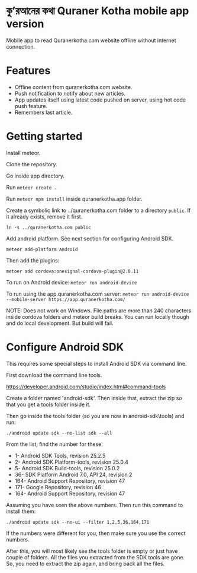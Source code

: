 # কু’রআনের কথা Quraner Kotha mobile app version
Mobile app to read Quranerkotha.com website offline without internet connection.

# Features
 - Offline content from quranerkotha.com website. 
 - Push notification to notify about new articles. 
 - App updates itself using latest code pushed on server, using hot code push feature. 
 - Remembers last article. 

# Getting started

Install meteor.

Clone the repository.

Go inside app directory.

Run ```meteor create .```

Run ```meteor npm install``` inside quranerkotha.app folder. 

Create a symbolic link to ../quranerkotha.com folder to a directory ```public```. If it already exists, remove it first. 

```ln -s ../quranerkotha.com public```

Add android platform. See next section for configuring Android SDK. 

```meteor add-platform android```

Then add the plugins:

```
metoer add cordova:onesignal-cordova-plugin@2.0.11
```

To run on Android device: ```meteor run android-device```

To run using the app.quranerkotha.com server: ```meteor run android-device --mobile-server https://app.quranerkotha.com/```


NOTE: Does not work on Windows. File paths are more than 240 characters inside cordova folders and meteor build breaks. You can run locally though and do local development. But build will fail. 

# Configure Android SDK

This requires some special steps to install Android SDK via command line. 

First download the command line tools. 

https://developer.android.com/studio/index.html#command-tools

Create a folder named 'android-sdk'. Then inside that, extract the zip so that you get a tools folder inside it.

Then go inside the tools folder (so you are now in android-sdk\tools) and run:

```
./android update sdk --no-list sdk --all
```

From the list, find the number for these:

 - 1- Android SDK Tools, revision 25.2.5
 - 2- Android SDK Platform-tools, revision 25.0.4
 - 5- Android SDK Build-tools, revision 25.0.2
 - 36- SDK Platform Android 7.0, API 24, revision 2
 - 164- Android Support Repository, revision 47
 - 171- Google Repository, revision 46
 - 164- Android Support Repository, revision 47
 
Assuming you have seen the above numbers. Then run this command to install them:

```
./android update sdk --no-ui --filter 1,2,5,36,164,171
```

If the numbers were different for you, then make sure you use the correct numbers. 

After this, you will most likely see the tools folder is empty or just have couple of folders. All the files you extracted from the SDK tools are gone. So, you need to extract the zip again, and bring back all the files. 

